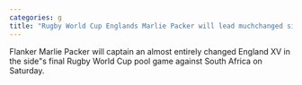 ```yaml
---
categories: g
title: "Rugby World Cup Englands Marlie Packer will lead muchchanged side"
---
```

Flanker Marlie Packer will captain an almost entirely changed England XV in the side"s final Rugby World Cup pool game against South Africa on Saturday.